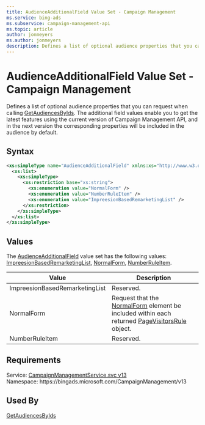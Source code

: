```yaml
---
title: AudienceAdditionalField Value Set - Campaign Management
ms.service: bing-ads
ms.subservice: campaign-management-api
ms.topic: article
author: jonmeyers
ms.author: jonmeyers
description: Defines a list of optional audience properties that you can request when calling GetAudiencesByIds.
---
```

# AudienceAdditionalField Value Set - Campaign Management
Defines a list of optional audience properties that you can request when calling [GetAudiencesByIds](getaudiencesbyids.md#returnadditionalfields). The additional field values enable you to get the latest features using the current version of Campaign Management API, and in the next version the corresponding properties will be included in the audience by default.  

## Syntax
```xml
<xs:simpleType name="AudienceAdditionalField" xmlns:xs="http://www.w3.org/2001/XMLSchema">
  <xs:list>
    <xs:simpleType>
      <xs:restriction base="xs:string">
        <xs:enumeration value="NormalForm" />
        <xs:enumeration value="NumberRuleItem" />
        <xs:enumeration value="ImpreesionBasedRemarketingList" />
      </xs:restriction>
    </xs:simpleType>
  </xs:list>
</xs:simpleType>
```

## <a name="values"></a>Values

The [AudienceAdditionalField](audienceadditionalfield.md) value set has the following values: [ImpreesionBasedRemarketingList](#impreesionbasedremarketinglist), [NormalForm](#normalform), [NumberRuleItem](#numberruleitem).

|Value|Description|
|-----------|---------------|
|<a name="impreesionbasedremarketinglist"></a>ImpreesionBasedRemarketingList|Reserved.|
|<a name="normalform"></a>NormalForm|Request that the [NormalForm](pagevisitorsrule.md#normalform) element be included within each returned [PageVisitorsRule](pagevisitorsrule.md) object.|
|<a name="numberruleitem"></a>NumberRuleItem|Reserved.|

## Requirements
Service: [CampaignManagementService.svc v13](https://campaign.api.bingads.microsoft.com/Api/Advertiser/CampaignManagement/v13/CampaignManagementService.svc)  
Namespace: https\://bingads.microsoft.com/CampaignManagement/v13  

## Used By
[GetAudiencesByIds](getaudiencesbyids.md)  
